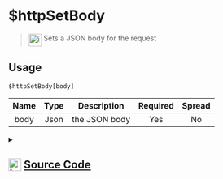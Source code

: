 # $httpSetBody
> <img align="top" src="https://upload.wikimedia.org/wikipedia/commons/thumb/e/e4/Infobox_info_icon.svg/160px-Infobox_info_icon.svg.png?20150409153300" alt="image" width="25" height="auto"> Sets a JSON body for the request
## Usage
```
$httpSetBody[body]
```
| Name | Type | Description | Required | Spread
| :---: | :---: | :---: | :---: | :---: |
body | Json | the JSON body | Yes | No
<details>
<summary>
    
## <img align="top" src="https://cdn4.iconfinder.com/data/icons/iconsimple-logotypes/512/github-512.png" alt="image" width="25" height="auto">  [Source Code](https://github.com/tryforge/ForgeScript-V2/blob/main/src/native/httpSetBody.ts)
    
</summary>
    
```ts
import { ArgType, NativeFunction } from "../structures/NativeFunction"
import { Return } from "../structures/Return"

export default new NativeFunction({
    name: "$httpSetBody",
    version: "1.0.0",
    description: "Sets a JSON body for the request",
    args: [
        {
            name: "body",
            description: "the JSON body",
            rest: false,
            required: true,
            type: ArgType.Json,
        },
    ],
    unwrap: true,
    brackets: true,
    execute(ctx, [json]) {
        ctx.http.body = JSON.stringify(json)
        return this.success()
    },
})

```
    
</details>